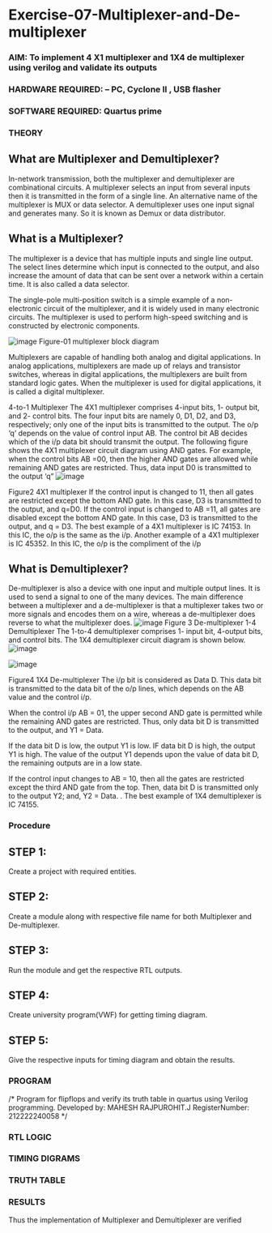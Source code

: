 # Exercise-07-Multiplexer-and-De-multiplexer
### AIM: To implement 4 X1 multiplexer and 1X4 de multiplexer using verilog and validate its outputs
### HARDWARE REQUIRED:  – PC, Cyclone II , USB flasher
### SOFTWARE REQUIRED:   Quartus prime
### THEORY 

## What are Multiplexer and Demultiplexer?
In-network transmission, both the multiplexer and demultiplexer are combinational circuits. A multiplexer selects an input from several inputs then it is transmitted in the form of a single line. An alternative name of the multiplexer is MUX or data selector. A demultiplexer uses one input signal and generates many. So it is known as Demux or data distributor.

## What is a Multiplexer?
The multiplexer is a device that has multiple inputs and single line output. The select lines determine which input is connected to the output, and also increase the amount of data that can be sent over a network within a certain time. It is also called a data selector.

The single-pole multi-position switch is a simple example of a non-electronic circuit of the multiplexer, and it is widely used in many electronic circuits. The multiplexer is used to perform high-speed switching and is constructed by electronic components.

![image](https://user-images.githubusercontent.com/36288975/170912485-73c395c7-23c0-4e78-a53d-a2f0d07d9662.png)
          Figure-01 multiplexer block diagram 

Multiplexers are capable of handling both analog and digital applications. In analog applications, multiplexers are made up of relays and transistor switches, whereas in digital applications, the multiplexers are built from standard logic gates. When the multiplexer is used for digital applications, it is called a digital multiplexer.

4-to-1 Multiplexer
The 4X1 multiplexer comprises 4-input bits, 1- output bit, and 2- control bits. The four input bits are namely 0, D1, D2, and D3, respectively; only one of the input bits is transmitted to the output. The o/p ‘q’ depends on the value of control input AB. The control bit AB decides which of the i/p data bit should transmit the output. The following figure shows the 4X1 multiplexer circuit diagram using AND gates. For example, when the control bits AB =00, then the higher AND gates are allowed while remaining AND gates are restricted. Thus, data input D0 is transmitted to the output ‘q”
![image](https://user-images.githubusercontent.com/36288975/170912568-3598c60a-5035-41f3-b0c4-ccedba13aca5.png)


Figure2 4X1 multiplexer 
If the control input is changed to 11, then all gates are restricted except the bottom AND gate. In this case, D3 is transmitted to the output, and q=D0. If the control input is changed to AB =11, all gates are disabled except the bottom AND gate. In this case, D3 is transmitted to the output, and q = D3. The best example of a 4X1 multiplexer is IC 74153. In this IC, the o/p is the same as the i/p. Another example of a 4X1 multiplexer is IC 45352. In this IC, the o/p is the compliment of the i/p


## What is Demultiplexer?
De-multiplexer is also a device with one input and multiple output lines. It is used to send a signal to one of the many devices. The main difference between a multiplexer and a de-multiplexer is that a multiplexer takes two or more signals and encodes them on a wire, whereas a de-multiplexer does reverse to what the multiplexer does.
![image](https://user-images.githubusercontent.com/36288975/170912606-a30e4b74-1726-4430-b245-2c3c3d9c232d.png)
Figure 3 De-multiplexer 
1-4 Demultiplexer
The 1-to-4 demultiplexer comprises 1- input bit, 4-output bits, and control bits. The 1X4 demultiplexer circuit diagram is shown below.![image](https://user-images.githubusercontent.com/36288975/170912683-00fb746a-1d45-4023-91d1-3a70b841073c.png)

![image](https://user-images.githubusercontent.com/36288975/170912741-7cbd52af-7e0d-4be3-b5c6-6fb9c4eca7c9.png)

Figure4 1X4 De-multiplexer 
The i/p bit is considered as Data D. This data bit is transmitted to the data bit of the o/p lines, which depends on the AB value and the control i/p.

When the control i/p AB = 01, the upper second AND gate is permitted while the remaining AND gates are restricted. Thus, only data bit D is transmitted to the output, and Y1 = Data.

If the data bit D is low, the output Y1 is low. IF data bit D is high, the output Y1 is high. The value of the output Y1 depends upon the value of data bit D, the remaining outputs are in a low state.

If the control input changes to AB = 10, then all the gates are restricted except the third AND gate from the top. Then, data bit D is transmitted only to the output Y2; and, Y2 = Data. . The best example of 1X4 demultiplexer is IC 74155.

 
 
### Procedure

## STEP 1:
Create a project with required entities.

## STEP 2:
Create a module along with respective file name for both Multiplexer and De-multiplexer.

## STEP 3:
Run the module and get the respective RTL outputs.

## STEP 4:
Create university program(VWF) for getting timing diagram.

## STEP 5:
Give the respective inputs for timing diagram and obtain the results.



### PROGRAM 
/*
Program for flipflops  and verify its truth table in quartus using Verilog programming.
Developed by: MAHESH RAJPUROHIT.J
RegisterNumber:  212222240058
*/






### RTL LOGIC  








### TIMING DIGRAMS  





### TRUTH TABLE 






### RESULTS 
Thus the implementation of Multiplexer and Demultiplexer are verified
